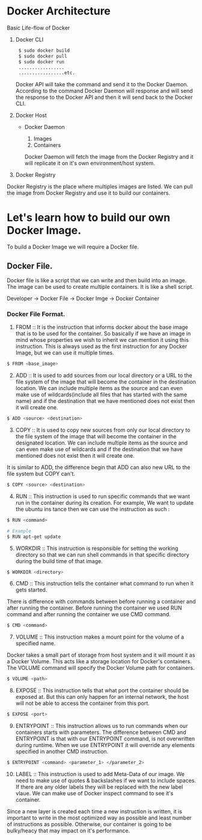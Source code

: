 # Docker Architecture

Basic Life-flow of Docker

1. Docker CLI

   ```bash
    $ sudo docker build
    $ sudo docker pull
    $ sudo docker run
    .................
    .................etc.
   ```

   Docker API will take the command and send it to the Docker Daemon. According to the command Docker Daemon will response and will send the response to the Docker API and then it will send back to the Docker CLI.

2. Docker Host

   - Docker Daemon

     1. Images
     2. Containers

     Docker Daemon will fetch the image from the Docker Registry and it will replicate it on it's own environment/host system.

3. Docker Registry

Docker Registry is the place where multiples images are listed. We can pull the image from Docker Registry and use it to build our containers.

# Let's learn how to build our own Docker Image.

To build a Docker Image we will require a Docker file.

## Docker File.

Docker file is like a script that we can write and then build into an image. The image can be used to create multiple containers. It is like a shell script.

Developer -> Docker File -> Docker Imge -> Docker Container

### Docker File Format.

1. FROM :: It is the instruction that informs docker about the base image that is to be used for the container. So basically if we have an image in mind whose properties we wish to inherit we can mention it using this instruction. This is always used as the first instruction for any Docker Image, but we can use it multiple times.

```bash
$ FROM <base_image>
```

2. ADD :: It is used to add sources from our local directory or a URL to the file system of the image that will become the container in the destination location. We can include multiple items as the source and can even make use of wildcards(include all files that has started with the same name) and if the destination that we have mentioned does not exist then it will create one.

```bash
$ ADD <source> <destination>
```

3. COPY :: It is used to copy new sources from only our local directory to the file system of the image that will become the container in the designated location. We can include multiple items as the source and can even make use of wildcards and if the destination that we have mentioned does not exist then it will create one.

It is similar to ADD, the difference begin that ADD can also new URL to the file system but COPY can't.

```bash
$ COPY <source> <destination>
```

4. RUN :: This instruction is used to run specific commands that we want run in the container during its creation. For example, We want to update the ubuntu ins tance then we can use the instruction as such :

```bash
$ RUN <command>

# Example
$ RUN apt-get update
```

5. WORKDIR :: This instruction is responsible for setting the working directory so that we can run shell commands in that specific directory during the build time of that image.

```bash
$ WORKDIR <directory>
```

6. CMD :: This instruction tells the container what command to run when it gets started.

There is difference with commands between before running a container and after running the container. Before running the container we used RUN command and after running the container we use CMD command.

```bash
$ CMD <command>
```

7. VOLUME :: This instruction makes a mount point for the volume of a specified name.

Docker takes a small part of storage from host system and it will mount it as a Docker Volume. This acts like a storage location for Docker's containers. The VOLUME command will specify the Docker Volume path for containers.

```bash
$ VOLUME <path>
```

8. EXPOSE :: This instruction tells that what port the container should be exposed at. But this can only happen for an internal network, the host will not be able to access the container from this port.

```bash
$ EXPOSE <port>
```

9. ENTRYPOINT :: This instruction allows us to run commands when our containers starts with parameters. The difference between CMD and ENTRYPOINT is that with our ENTRYPOINT command, is not overwritten during runtime. When we use ENTRYPOINT it will override any elements specified in another CMD instruction.

```bash
$ ENTRYPOINT <command> <parameter_1> </parameter_2>
```

10. LABEL :: This instruction is used to add Meta-Data of our image. We need to make use of quotes & backslashes if we want to include spaces. If there are any older labels they will be replaced with the new label vlaue. We can make use of Docker inspect command to see it's container.

Since a new layer is created each time a new instruction is written, it is important to write in the most optimized way as possible and least number of instructions as possible. Otherwise, our container is going to be bulky/heacy that may impact on it's performance.
